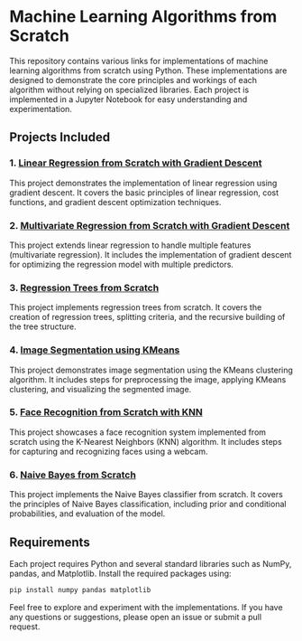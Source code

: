 

# Machine Learning Algorithms from Scratch

This repository contains various links for implementations of machine learning algorithms from scratch using Python. These implementations are designed to demonstrate the core principles and workings of each algorithm without relying on specialized libraries. Each project is implemented in a Jupyter Notebook for easy understanding and experimentation.

## Projects Included

### 1. [Linear Regression from Scratch with Gradient Descent](https://github.com/xgagandeep/Linear-Regression-from-scratch-with-gradient-descent)
This project demonstrates the implementation of linear regression using gradient descent. It covers the basic principles of linear regression, cost functions, and gradient descent optimization techniques.

### 2. [Multivariate Regression from Scratch with Gradient Descent](https://github.com/xgagandeep/Multivariate-Regression-from-scratch-with-Gradient-descent)
This project extends linear regression to handle multiple features (multivariate regression). It includes the implementation of gradient descent for optimizing the regression model with multiple predictors.

### 3. [Regression Trees from Scratch](https://github.com/xgagandeep/Regression-Trees-from-Scratch)
This project implements regression trees from scratch. It covers the creation of regression trees, splitting criteria, and the recursive building of the tree structure.

### 4. [Image Segmentation using KMeans](https://github.com/xgagandeep/Image-Segmentation-using-kmeans)
This project demonstrates image segmentation using the KMeans clustering algorithm. It includes steps for preprocessing the image, applying KMeans clustering, and visualizing the segmented image.

### 5. [Face Recognition from Scratch with KNN](https://github.com/xgagandeep/Face-Recognition-from-Scratch-with-knn)
This project showcases a face recognition system implemented from scratch using the K-Nearest Neighbors (KNN) algorithm. It includes steps for capturing and recognizing faces using a webcam.

### 6. [Naive Bayes from Scratch](https://github.com/xgagandeep/Naive-Bayes-from-Scratch)
This project implements the Naive Bayes classifier from scratch. It covers the principles of Naive Bayes classification, including prior and conditional probabilities, and evaluation of the model.


## Requirements

Each project requires Python and several standard libraries such as NumPy, pandas, and Matplotlib. Install the required packages using:
```bash
pip install numpy pandas matplotlib
```

Feel free to explore and experiment with the implementations. If you have any questions or suggestions, please open an issue or submit a pull request.


